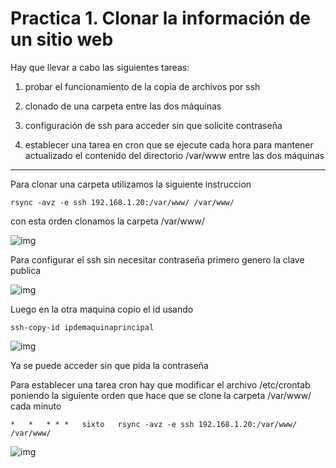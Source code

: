 # Practica 1. Clonar la información de un sitio web

Hay que llevar a cabo las siguientes tareas:

1. probar el funcionamiento de la copia de archivos por ssh

2. clonado de una carpeta entre las dos máquinas

3. configuración de ssh para acceder sin que solicite contraseña

4. establecer una tarea en cron que se ejecute cada hora para mantener
actualizado el contenido del directorio /var/www entre las dos máquinas

---

Para clonar una carpeta utilizamos la siguiente instruccion
	
	rsync -avz -e ssh 192.168.1.20:/var/www/ /var/www/

con esta orden clonamos la carpeta /var/www/

![img]()

Para configurar el ssh sin necesitar contraseña primero genero la clave publica

![img]()

Luego en la otra maquina copio el id usando 

	ssh-copy-id ipdemaquinaprincipal

![img]()

Ya se puede acceder sin que pida la contraseña

Para establecer una tarea cron hay que modificar el archivo /etc/crontab poniendo la siguiente orden que hace que se clone la carpeta /var/www/ cada minuto

	*	*	* * *	sixto	rsync -avz -e ssh 192.168.1.20:/var/www/ /var/www/

![img]()

